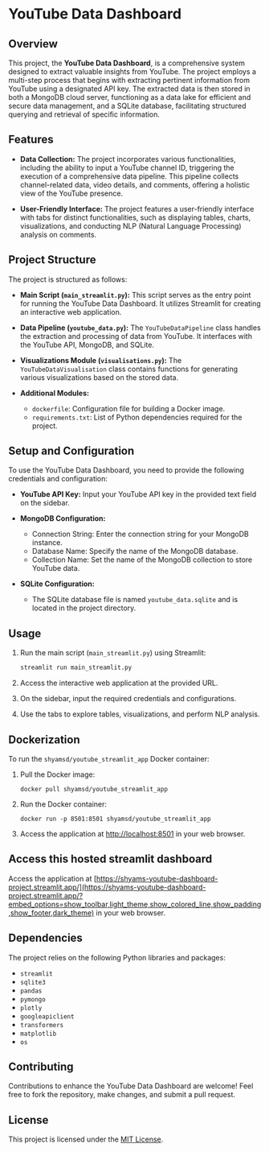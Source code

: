 # YouTube Data Dashboard

## Overview

This project, the **YouTube Data Dashboard**, is a comprehensive system designed to extract valuable insights from YouTube. The project employs a multi-step process that begins with extracting pertinent information from YouTube using a designated API key. The extracted data is then stored in both a MongoDB cloud server, functioning as a data lake for efficient and secure data management, and a SQLite database, facilitating structured querying and retrieval of specific information.

## Features

- **Data Collection:** The project incorporates various functionalities, including the ability to input a YouTube channel ID, triggering the execution of a comprehensive data pipeline. This pipeline collects channel-related data, video details, and comments, offering a holistic view of the YouTube presence.

- **User-Friendly Interface:** The project features a user-friendly interface with tabs for distinct functionalities, such as displaying tables, charts, visualizations, and conducting NLP (Natural Language Processing) analysis on comments.

## Project Structure

The project is structured as follows:

- **Main Script (`main_streamlit.py`):** This script serves as the entry point for running the YouTube Data Dashboard. It utilizes Streamlit for creating an interactive web application.

- **Data Pipeline (`youtube_data.py`):** The `YouTubeDataPipeline` class handles the extraction and processing of data from YouTube. It interfaces with the YouTube API, MongoDB, and SQLite.

- **Visualizations Module (`visualisations.py`):** The `YouTubeDataVisualisation` class contains functions for generating various visualizations based on the stored data.

- **Additional Modules:**
  - `dockerfile`: Configuration file for building a Docker image.
  - `requirements.txt`: List of Python dependencies required for the project.

## Setup and Configuration

To use the YouTube Data Dashboard, you need to provide the following credentials and configuration:

- **YouTube API Key:** Input your YouTube API key in the provided text field on the sidebar.

- **MongoDB Configuration:**
  - Connection String: Enter the connection string for your MongoDB instance.
  - Database Name: Specify the name of the MongoDB database.
  - Collection Name: Set the name of the MongoDB collection to store YouTube data.

- **SQLite Configuration:**
  - The SQLite database file is named `youtube_data.sqlite` and is located in the project directory.

## Usage

1. Run the main script (`main_streamlit.py`) using Streamlit:
   ```bash
   streamlit run main_streamlit.py
   ```

2. Access the interactive web application at the provided URL.

3. On the sidebar, input the required credentials and configurations.

4. Use the tabs to explore tables, visualizations, and perform NLP analysis.

## Dockerization

To run the `shyamsd/youtube_streamlit_app` Docker container:

1. Pull the Docker image:
   ```
   docker pull shyamsd/youtube_streamlit_app
   ```

2. Run the Docker container:
   ```
   docker run -p 8501:8501 shyamsd/youtube_streamlit_app
   ```

3. Access the application at [http://localhost:8501](http://localhost:8501) in your web browser.

## Access this hosted streamlit dashboard
Access the application at [https://shyams-youtube-dashboard-project.streamlit.app/](https://shyams-youtube-dashboard-project.streamlit.app/?embed_options=show_toolbar,light_theme,show_colored_line,show_padding,show_footer,dark_theme) in your web browser.


## Dependencies

The project relies on the following Python libraries and packages:

- `streamlit`
- `sqlite3`
- `pandas`
- `pymongo`
- `plotly`
- `googleapiclient`
- `transformers`
- `matplotlib`
- `os`

## Contributing

Contributions to enhance the YouTube Data Dashboard are welcome! Feel free to fork the repository, make changes, and submit a pull request.

## License

This project is licensed under the [MIT License](LICENSE).
